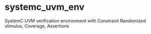 # systemc_uvm_env
SystemC UVM verification environment with Constraint Randomized stimulus, Coverage, Assertions
